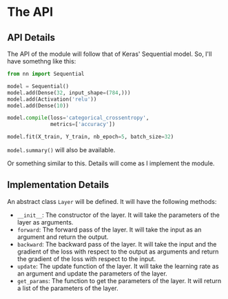 # The API

## API Details

The API of the module will follow that of Keras' Sequential model. So, I'll have somethng like this:

```python
from nn import Sequential

model = Sequential()
model.add(Dense(32, input_shape=(784,)))
model.add(Activation('relu'))
model.add(Dense(10))

model.compile(loss='categorical_crossentropy',
              metrics=['accuracy'])

model.fit(X_train, Y_train, nb_epoch=5, batch_size=32)
```

`model.summary()` will also be available.

Or something similar to this. Details will come as I implement the module.

## Implementation Details

An abstract class `Layer` will be defined. It will have the following methods:

- `__init__`: The constructor of the layer. It will take the parameters of the layer as arguments.
- `forward`: The forward pass of the layer. It will take the input as an argument and return the output.
- `backward`: The backward pass of the layer. It will take the input and the gradient of the loss with respect to the output as arguments and return the gradient of the loss with respect to the input.
- `update`: The update function of the layer. It will take the learning rate as an argument and update the parameters of the layer.
- `get_params`: The function to get the parameters of the layer. It will return a list of the parameters of the layer.
